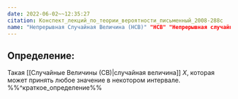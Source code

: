 ```yaml
---
date: 2022-06-02~~12:35:27
citation: Конспект_лекций_по_теории_вероятности_письменный_2008-288с
name: "Непрерывная Случайная Величина (НСВ)" "НСВ" "Непрерывная случайная величина"
---
```

## Определение:
Такая [[Случайные Величины (СВ)|случайная величина]] $X$, которая может принять любое значение в некотором интервале.
%%^краткое_определение%%
